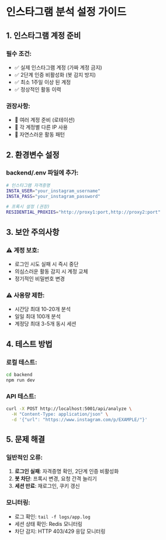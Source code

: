 # 인스타그램 분석 설정 가이드

## 1. 인스타그램 계정 준비

### 필수 조건:
- ✅ 실제 인스타그램 계정 (가짜 계정 금지)
- ✅ 2단계 인증 비활성화 (봇 감지 방지)
- ✅ 최소 1주일 이상 된 계정
- ✅ 정상적인 활동 이력

### 권장사항:
- 🔄 여러 계정 준비 (로테이션)
- 🔄 각 계정별 다른 IP 사용
- 🔄 자연스러운 활동 패턴

## 2. 환경변수 설정

### backend/.env 파일에 추가:
```bash
# 인스타그램 자격증명
INSTA_USER="your_instagram_username"
INSTA_PASS="your_instagram_password"

# 프록시 설정 (권장)
RESIDENTIAL_PROXIES="http://proxy1:port,http://proxy2:port"
```

## 3. 보안 주의사항

### ⚠️ 계정 보호:
- 로그인 시도 실패 시 즉시 중단
- 의심스러운 활동 감지 시 계정 교체
- 정기적인 비밀번호 변경

### ⚠️ 사용량 제한:
- 시간당 최대 10-20개 분석
- 일일 최대 100개 분석
- 계정당 최대 3-5개 동시 세션

## 4. 테스트 방법

### 로컬 테스트:
```bash
cd backend
npm run dev
```

### API 테스트:
```bash
curl -X POST http://localhost:5001/api/analyze \
  -H "Content-Type: application/json" \
  -d '{"url": "https://www.instagram.com/p/EXAMPLE/"}'
```

## 5. 문제 해결

### 일반적인 오류:
1. **로그인 실패**: 자격증명 확인, 2단계 인증 비활성화
2. **봇 차단**: 프록시 변경, 요청 간격 늘리기
3. **세션 만료**: 재로그인, 쿠키 갱신

### 모니터링:
- 로그 확인: `tail -f logs/app.log`
- 세션 상태 확인: Redis 모니터링
- 차단 감지: HTTP 403/429 응답 모니터링
